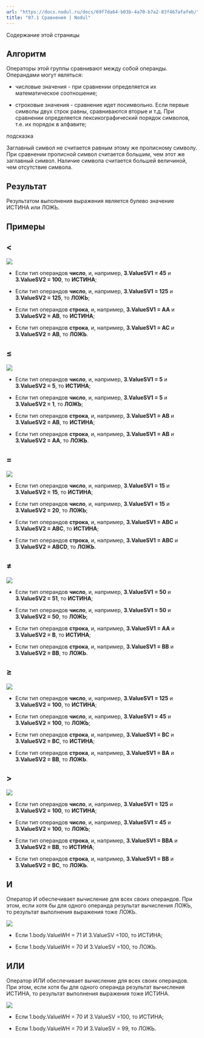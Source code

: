 ```yaml
---
url: "https://docs.nodul.ru/docs/69f7da64-b03b-4a70-b7a2-83f467afafeb/"
title: "07.1 Сравнения | Nodul"
---
```


Содержание этой страницы

## Алгоритм [​](https://docs.nodul.ru/docs/69f7da64-b03b-4a70-b7a2-83f467afafeb/\#%D0%B0%D0%BB%D0%B3%D0%BE%D1%80%D0%B8%D1%82%D0%BC "Прямая ссылка на Алгоритм")

Операторы этой группы сравнивают между собой операнды. Операндами могут являться:

- числовые значения \- при сравнении определяется их математическое соотношение;

- строковые значения \- сравнение идет посимвольно. Если первые символы двух строк равны, сравниваются вторые и т.д. При сравнении определяется лексикографический порядок символов, т.е. их порядок в алфавите;

подсказка

Заглавный символ не считается равным этому же прописному символу. При сравнении прописной символ считается большим, чем этот же заглавный символ. Наличие символа считается большей величиной, чем отсутствие символа.

## Результат [​](https://docs.nodul.ru/docs/69f7da64-b03b-4a70-b7a2-83f467afafeb/\#%D1%80%D0%B5%D0%B7%D1%83%D0%BB%D1%8C%D1%82%D0%B0%D1%82 "Прямая ссылка на Результат")

Результатом выполнения выражения является булево значение ИСТИНА или ЛОЖЬ.

## Примеры [​](https://docs.nodul.ru/docs/69f7da64-b03b-4a70-b7a2-83f467afafeb/\#%D0%BF%D1%80%D0%B8%D0%BC%D0%B5%D1%80%D1%8B "Прямая ссылка на Примеры")

## <

![](https://docs.nodul.ru/img/notion/1e24a5ae-bea9-4134-8977-94dc0decdde1/Untitled.png)

- Если тип операндов **число**, и, например, **3.ValueSV1 = 45** и **3.ValueSV2 = 100**, то **ИСТИНА**;

- Если тип операндов **число**, и, например, **3.ValueSV1 = 125** и **3.ValueSV2 = 125**, то **ЛОЖЬ**;

- Если тип операндов **строка**, и, например, **3.ValueSV1 = AA** и **3.ValueSV2 = AB**, то **ИСТИНА**;

- Если тип операндов **строка**, и, например, **3.ValueSV1 = AC** и **3.ValueSV2 = AB**, то **ЛОЖЬ**.

## **≤** [​](https://docs.nodul.ru/docs/69f7da64-b03b-4a70-b7a2-83f467afafeb/\#- "Прямая ссылка на -")

![](https://docs.nodul.ru/img/notion/bd6d0768-b0b3-430b-b382-3e579c62d36e/Untitled.png)

- Если тип операндов **число**, и, например, **3.ValueSV1 = 5** и **3.ValueSV2 = 5**, то **ИСТИНА**;

- Если тип операндов **число**, и, например, **3.ValueSV1 = 5** и **3.ValueSV2 = 1**, то **ЛОЖЬ**;

- Если тип операндов **строка**, и, например, **3.ValueSV1 = AB** и **3.ValueSV2 = AB**, то **ИСТИНА**;

- Если тип операндов **строка**, и, например, **3.ValueSV1 = AB** и **3.ValueSV2 = AA**, то **ЛОЖЬ**.

## = [​](https://docs.nodul.ru/docs/69f7da64-b03b-4a70-b7a2-83f467afafeb/\#-1 "Прямая ссылка на =")

![](https://docs.nodul.ru/img/notion/3e4ab153-0577-4965-b53d-e24a35038e86/Untitled.png)

- Если тип операндов **число**, и, например, **3.ValueSV1 = 15** и **3.ValueSV2 = 15**, то **ИСТИНА**;

- Если тип операндов **число**, и, например, **3.ValueSV1 = 15** и **3.ValueSV2 = 20**, то **ЛОЖЬ**;

- Если тип операндов **строка**, и, например, **3.ValueSV1 = ABC** и **3.ValueSV2 = ABC**, то **ИСТИНА**;

- Если тип операндов **строка**, и, например, **3.ValueSV1 = ABC** и **3.ValueSV2 = ABCD**, то **ЛОЖЬ**.

## ≠ [​](https://docs.nodul.ru/docs/69f7da64-b03b-4a70-b7a2-83f467afafeb/\#-2 "Прямая ссылка на ≠")

![](https://docs.nodul.ru/img/notion/49d7e505-f884-48bc-83b0-3627788c3fbd/Untitled.png)

- Если тип операндов **число**, и, например, **3.ValueSV1 = 50** и **3.ValueSV2 = 51**, то **ИСТИНА**;

- Если тип операндов **число**, и, например, **3.ValueSV1 = 50** и **3.ValueSV2 = 50**, то **ЛОЖЬ**;

- Если тип операндов **строка**, и, например, **3.ValueSV1 = AA** и **3.ValueSV2 = B**, то **ИСТИНА**;

- Если тип операндов **строка**, и, например, **3.ValueSV1 = BB** и **3.ValueSV2 = BB**, то **ЛОЖЬ**.

## ≥ [​](https://docs.nodul.ru/docs/69f7da64-b03b-4a70-b7a2-83f467afafeb/\#-3 "Прямая ссылка на ≥")

![](https://docs.nodul.ru/img/notion/b78c6144-2a26-471f-a10a-b684bfa882c4/Untitled.png)

- Если тип операндов **число**, и, например, **3.ValueSV1 = 125** и **3.ValueSV2 = 100**, то **ИСТИНА**;

- Если тип операндов **число**, и, например, **3.ValueSV1 = 45** и **3.ValueSV2 = 100**, то **ЛОЖЬ**;

- Если тип операндов **строка**, и, например, **3.ValueSV1 = BC** и **3.ValueSV2 = BC**, то **ИСТИНА**;

- Если тип операндов **строка**, и, например, **3.ValueSV1 = BA** и **3.ValueSV2 = BB**, то **ЛОЖЬ**.

## > [​](https://docs.nodul.ru/docs/69f7da64-b03b-4a70-b7a2-83f467afafeb/\#-4 "Прямая ссылка на >")

![](https://docs.nodul.ru/img/notion/29e77b39-b195-477a-a91a-d5c30edebafe/Untitled.png)

- Если тип операндов **число**, и, например, **3.ValueSV1 = 125** и **3.ValueSV2 = 100**, то **ИСТИНА**;

- Если тип операндов **число**, и, например, **3.ValueSV1 = 45** и **3.ValueSV2 = 100**, то **ЛОЖЬ**;

- Если тип операндов **строка**, и, например, **3.ValueSV1 = BBA** и **3.ValueSV2 = BB**, то **ИСТИНА**;

- Если тип операндов **строка**, и, например, **3.ValueSV1 = BB** и **3.ValueSV2 = BC**, то **ЛОЖЬ**.

## И [​](https://docs.nodul.ru/docs/69f7da64-b03b-4a70-b7a2-83f467afafeb/\#%D0%B8 "Прямая ссылка на И")

Оператор И обеспечивает вычисление для всех своих операндов. При этом, если хотя бы для одного операнда результат вычисления ЛОЖЬ, то результат выполнения выражения тоже ЛОЖЬ.

![](https://docs.nodul.ru/img/notion/8f2c825b-232d-4fbb-bd48-a6ed68854974/Untitled.png)

- Если 1.body.ValueWH = 71 И 3.ValueSV =100, то ИСТИНА;

- Если 1.body.ValueWH = 70 И 3.ValueSV =100, то ЛОЖЬ.

## ИЛИ [​](https://docs.nodul.ru/docs/69f7da64-b03b-4a70-b7a2-83f467afafeb/\#%D0%B8%D0%BB%D0%B8 "Прямая ссылка на ИЛИ")

Оператор ИЛИ обеспечивает вычисление для всех своих операндов. При этом, если хотя бы для одного операнда результат вычисления ИСТИНА, то результат выполнения выражения тоже ИСТИНА.

![](https://docs.nodul.ru/img/notion/86366a1a-dee3-4ea3-a99d-db8f97be6e6d/Untitled.png)

- Если 1.body.ValueWH = 70 И 3.ValueSV =100, то ИСТИНА;

- Если 1.body.ValueWH = 70 И 3.ValueSV = 99, то ЛОЖЬ.